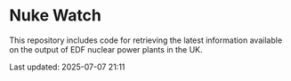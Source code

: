 # Nuke Watch

This repository includes code for retrieving the latest information available on the output of EDF nuclear power plants in the UK.

Last updated: 2025-07-07 21:11